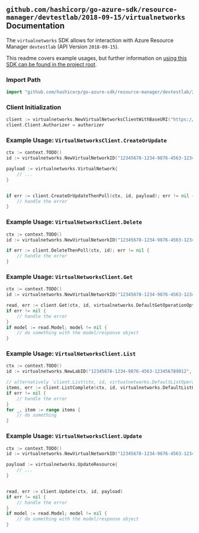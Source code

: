 
## `github.com/hashicorp/go-azure-sdk/resource-manager/devtestlab/2018-09-15/virtualnetworks` Documentation

The `virtualnetworks` SDK allows for interaction with Azure Resource Manager `devtestlab` (API Version `2018-09-15`).

This readme covers example usages, but further information on [using this SDK can be found in the project root](https://github.com/hashicorp/go-azure-sdk/tree/main/docs).

### Import Path

```go
import "github.com/hashicorp/go-azure-sdk/resource-manager/devtestlab/2018-09-15/virtualnetworks"
```


### Client Initialization

```go
client := virtualnetworks.NewVirtualNetworksClientWithBaseURI("https://management.azure.com")
client.Client.Authorizer = authorizer
```


### Example Usage: `VirtualNetworksClient.CreateOrUpdate`

```go
ctx := context.TODO()
id := virtualnetworks.NewVirtualNetworkID("12345678-1234-9876-4563-123456789012", "example-resource-group", "labName", "name")

payload := virtualnetworks.VirtualNetwork{
	// ...
}


if err := client.CreateOrUpdateThenPoll(ctx, id, payload); err != nil {
	// handle the error
}
```


### Example Usage: `VirtualNetworksClient.Delete`

```go
ctx := context.TODO()
id := virtualnetworks.NewVirtualNetworkID("12345678-1234-9876-4563-123456789012", "example-resource-group", "labName", "name")

if err := client.DeleteThenPoll(ctx, id); err != nil {
	// handle the error
}
```


### Example Usage: `VirtualNetworksClient.Get`

```go
ctx := context.TODO()
id := virtualnetworks.NewVirtualNetworkID("12345678-1234-9876-4563-123456789012", "example-resource-group", "labName", "name")

read, err := client.Get(ctx, id, virtualnetworks.DefaultGetOperationOptions())
if err != nil {
	// handle the error
}
if model := read.Model; model != nil {
	// do something with the model/response object
}
```


### Example Usage: `VirtualNetworksClient.List`

```go
ctx := context.TODO()
id := virtualnetworks.NewLabID("12345678-1234-9876-4563-123456789012", "example-resource-group", "labName")

// alternatively `client.List(ctx, id, virtualnetworks.DefaultListOperationOptions())` can be used to do batched pagination
items, err := client.ListComplete(ctx, id, virtualnetworks.DefaultListOperationOptions())
if err != nil {
	// handle the error
}
for _, item := range items {
	// do something
}
```


### Example Usage: `VirtualNetworksClient.Update`

```go
ctx := context.TODO()
id := virtualnetworks.NewVirtualNetworkID("12345678-1234-9876-4563-123456789012", "example-resource-group", "labName", "name")

payload := virtualnetworks.UpdateResource{
	// ...
}


read, err := client.Update(ctx, id, payload)
if err != nil {
	// handle the error
}
if model := read.Model; model != nil {
	// do something with the model/response object
}
```

